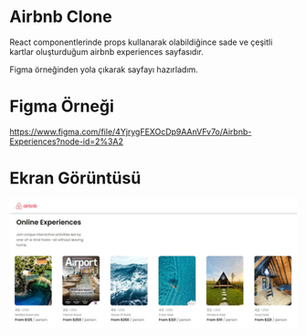 # Airbnb Clone
React componentlerinde props kullanarak olabildiğince sade ve çeşitli kartlar oluşturduğum airbnb experiences sayfasıdır.

Figma örneğinden yola çıkarak sayfayı hazırladım.

# Figma Örneği
https://www.figma.com/file/4YjrygFEXOcDp9AAnVFv7o/Airbnb-Experiences?node-id=2%3A2

# Ekran Görüntüsü
![Airbnb Clone ScreenShot](https://github.com/HasanHuseyinDemir/airbnb-experiences-clone/blob/master/image.JPG)
